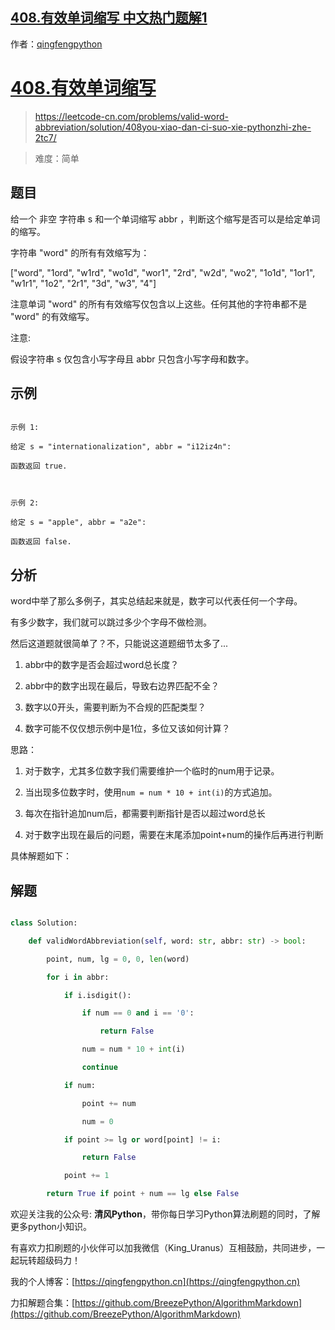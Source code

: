 ## [408.有效单词缩写 中文热门题解1](https://leetcode.cn/problems/valid-word-abbreviation/solutions/100000/408you-xiao-dan-ci-suo-xie-pythonzhi-zhe-2tc7)

作者：[qingfengpython](https://leetcode.cn/u/qingfengpython)
# [408.有效单词缩写](https://leetcode-cn.com/problems/valid-word-abbreviation/solution/408you-xiao-dan-ci-suo-xie-pythonzhi-zhe-2tc7/)
> https://leetcode-cn.com/problems/valid-word-abbreviation/solution/408you-xiao-dan-ci-suo-xie-pythonzhi-zhe-2tc7/
> 
> 难度：简单

## 题目

给一个 非空 字符串 s 和一个单词缩写 abbr ，判断这个缩写是否可以是给定单词的缩写。

字符串 "word" 的所有有效缩写为：

["word", "1ord", "w1rd", "wo1d", "wor1", "2rd", "w2d", "wo2", "1o1d", "1or1", "w1r1", "1o2", "2r1", "3d", "w3", "4"]
注意单词 "word" 的所有有效缩写仅包含以上这些。任何其他的字符串都不是 "word" 的有效缩写。

注意:
假设字符串 s 仅包含小写字母且 abbr 只包含小写字母和数字。

## 示例

```
示例 1:
给定 s = "internationalization", abbr = "i12iz4n":
函数返回 true.
 
示例 2:
给定 s = "apple", abbr = "a2e":
函数返回 false.
```

## 分析
word中举了那么多例子，其实总结起来就是，数字可以代表任何一个字母。
有多少数字，我们就可以跳过多少个字母不做检测。
然后这道题就很简单了？不，只能说这道题细节太多了...
1. abbr中的数字是否会超过word总长度？
2. abbr中的数字出现在最后，导致右边界匹配不全？
3. 数字以0开头，需要判断为不合规的匹配类型？
4. 数字可能不仅仅想示例中是1位，多位又该如何计算？

思路：
1. 对于数字，尤其多位数字我们需要维护一个临时的num用于记录。
2. 当出现多位数字时，使用`num = num * 10 + int(i)`的方式追加。
3. 每次在指针追加num后，都需要判断指针是否以超过word总长
4. 对于数字出现在最后的问题，需要在末尾添加point+num的操作后再进行判断
具体解题如下：

## 解题

```python
class Solution:
    def validWordAbbreviation(self, word: str, abbr: str) -> bool:
        point, num, lg = 0, 0, len(word)
        for i in abbr:
            if i.isdigit():
                if num == 0 and i == '0':
                    return False
                num = num * 10 + int(i)
                continue
            if num:
                point += num
                num = 0
            if point >= lg or word[point] != i:
                return False
            point += 1
        return True if point + num == lg else False
```

欢迎关注我的公众号: **清风Python**，带你每日学习Python算法刷题的同时，了解更多python小知识。

有喜欢力扣刷题的小伙伴可以加我微信（King_Uranus）互相鼓励，共同进步，一起玩转超级码力！

我的个人博客：[https://qingfengpython.cn](https://qingfengpython.cn)

力扣解题合集：[https://github.com/BreezePython/AlgorithmMarkdown](https://github.com/BreezePython/AlgorithmMarkdown)